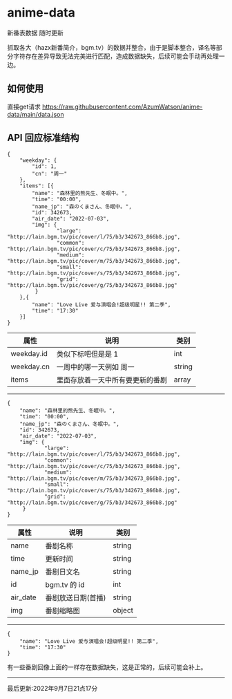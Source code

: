 # anime-data

新番表数据 随时更新

抓取各大（hazx新番简介，bgm.tv）的数据并整合，由于是脚本整合，译名等部分字符存在差异导致无法完美进行匹配，造成数据缺失，后续可能会手动再处理一边。

## 如何使用

直接get请求 https://raw.githubusercontent.com/AzumWatson/anime-data/main/data.json

## API 回应标准结构

```
{
    "weekday": {
        "id": 1,
        "cn": "周一"
    },
    "items": [{
        "name": "森林里的熊先生、冬眠中。",
        "time": "00:00",
        "name_jp": "森のくまさん、冬眠中。",
        "id": 342673,
        "air_date": "2022-07-03",
        "img": {
                "large": "http://lain.bgm.tv/pic/cover/l/75/b3/342673_866b8.jpg",
                "common": "http://lain.bgm.tv/pic/cover/c/75/b3/342673_866b8.jpg",
                "medium": "http://lain.bgm.tv/pic/cover/m/75/b3/342673_866b8.jpg",
                "small": "http://lain.bgm.tv/pic/cover/s/75/b3/342673_866b8.jpg",
                "grid": "http://lain.bgm.tv/pic/cover/g/75/b3/342673_866b8.jpg"
         }
    },{
        "name": "Love Live 爱与演唱会!超级明星!! 第二季",
        "time": "17:30"
    }]
}
```

| 属性   | 说明               | 类别   | 
| ---- | ------------------ | ------ | 
| weekday.id    | 类似下标吧但是是 1 | int  |
| weekday.cn    | 一周中的哪一天例如 周一 | string  |
| items    | 里面存放着一天中所有要更新的番剧 | array  |

---

```
{
    "name": "森林里的熊先生、冬眠中。",
    "time": "00:00",
    "name_jp": "森のくまさん、冬眠中。",
    "id": 342673,
    "air_date": "2022-07-03",
    "img": {
            "large": "http://lain.bgm.tv/pic/cover/l/75/b3/342673_866b8.jpg",
            "common": "http://lain.bgm.tv/pic/cover/c/75/b3/342673_866b8.jpg",
            "medium": "http://lain.bgm.tv/pic/cover/m/75/b3/342673_866b8.jpg",
            "small": "http://lain.bgm.tv/pic/cover/s/75/b3/342673_866b8.jpg",
            "grid": "http://lain.bgm.tv/pic/cover/g/75/b3/342673_866b8.jpg"
     }
}
```

| 属性   | 说明               | 类别   | 
| ---- | ------------------ | ------ | 
| name    | 番剧名称 | string  |
| time    | 更新时间 | string  |
| name_jp    | 番剧日文名 | string  |
| id    | bgm.tv 的 id | int  |
| air_date    | 番剧放送日期(首播) | string  |
| img    | 番剧缩略图 | object  |

---

```
{
    "name": "Love Live 爱与演唱会!超级明星!! 第二季",
    "time": "17:30"
}
```

有一些番剧回像上面的一样存在数据缺失，这是正常的，后续可能会补上。

---

最后更新:2022年9月7日21点17分
